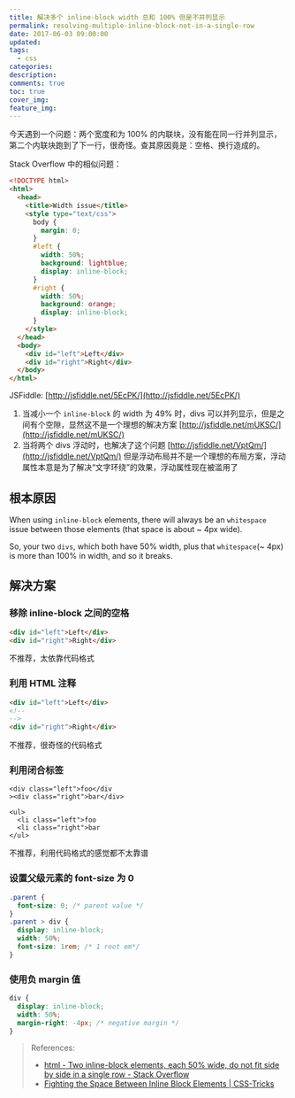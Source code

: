 ```yaml
---
title: 解决多个 inline-block width 总和 100% 但是不并列显示
permalink: resolving-multiple-inline-block-not-in-a-single-row
date: 2017-06-03 09:00:00
updated:
tags:
  - css
categories:
description:
comments: true
toc: true
cover_img:
feature_img:
---
```


今天遇到一个问题：两个宽度和为 100% 的内联块，没有能在同一行并列显示，第二个内联块跑到了下一行，很奇怪。查其原因竟是：空格、换行造成的。

<!-- more -->

Stack Overflow 中的相似问题：

```html
<!DOCTYPE html>
<html>
  <head>
    <title>Width issue</title>
    <style type="text/css">
      body {
        margin: 0;
      }
      #left {
        width: 50%;
        background: lightblue;
        display: inline-block;
      }
      #right {
        width: 50%;
        background: orange;
        display: inline-block;
      }
    </style>
  </head>
  <body>
    <div id="left">Left</div>
    <div id="right">Right</div>
  </body>
</html>
```

JSFiddle: [http://jsfiddle.net/5EcPK/](http://jsfiddle.net/5EcPK/)

1. 当减小一个 `inline-block` 的 width 为 49% 时，divs 可以并列显示，但是之间有个空隙，显然这不是一个理想的解决方案 [http://jsfiddle.net/mUKSC/](http://jsfiddle.net/mUKSC/)
2. 当将两个 divs 浮动时，也解决了这个问题 [http://jsfiddle.net/VptQm/](http://jsfiddle.net/VptQm/) 但是浮动布局并不是一个理想的布局方案，浮动属性本意是为了解决“文字环绕”的效果，浮动属性现在被滥用了

## 根本原因

When using `inline-block` elements, there will always be an `whitespace` issue between those elements (that space is about ~ 4px wide).

So, your two `divs`, which both have 50% width, plus that `whitespace`(~ 4px) is more than 100% in width, and so it breaks.

## 解决方案

### 移除 inline-block 之间的空格

```html
<div id="left">Left</div>
<div id="right">Right</div>
```

不推荐，太依靠代码格式

### 利用 HTML 注释

```html
<div id="left">Left</div>
<!--
-->
<div id="right">Right</div>
```

不推荐，很奇怪的代码格式

### 利用闭合标签

```
<div class="left">foo</div
><div class="right">bar</div>
```

```
<ul>
  <li class="left">foo
  <li class="right">bar
</ul>
```

不推荐，利用代码格式的感觉都不太靠谱

### 设置父级元素的 font-size 为 0

```css
.parent {
  font-size: 0; /* parent value */
}
.parent > div {
  display: inline-block;
  width: 50%;
  font-size: 1rem; /* 1 root em*/
}
```

### 使用负 margin 值

```css
div {
  display: inline-block;
  width: 50%;
  margin-right: -4px; /* negative margin */
}
```

> References:
>
> - [html - Two inline-block elements, each 50% wide, do not fit side by side in a single row - Stack Overflow](https://stackoverflow.com/questions/18262300/two-inline-block-elements-each-50-wide-do-not-fit-side-by-side-in-a-single-row)
> - [Fighting the Space Between Inline Block Elements | CSS-Tricks](https://css-tricks.com/fighting-the-space-between-inline-block-elements/)
